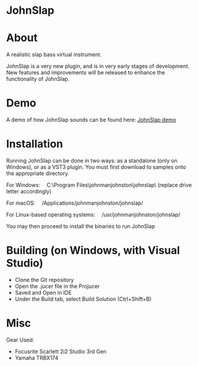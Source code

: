 # JohnSlap

# About
A realistic slap bass virtual instrument.

JohnSlap is a very new plugin, and is in very early stages of development.
New features and improvements will be released to enhance the functionality of JohnSlap.

# Demo
A demo of how JohnSlap sounds can be found here:
[JohnSlap demo](https://github.com/johnmanjohnston/JohnSlap/blob/master/samples/johnslap-test.mp3)

# Installation
 Running JohnSlap can be done in two ways: as a standalone (only on Windows), or as a VST3 plugin. You must first download to samples onto the appropriate directory.

For Windows:
 C:\Program Files\johnmanjohnston\johnslap\ (replace drive letter accordingly)

For macOS:
 /Applications/johnmanjohnston/johnslap/

For Linux-based operating systems:
 /usr/johnmanjohnston/johnslap/

You may then proceed to install the binaries to run JohnSlap

# Building (on Windows, with Visual Studio)
- Clone the Git repository
- Open the .jucer file in the Projucer
- Saved and Open in IDE
- Under the Build tab, select Build Solution (Ctrl+Shift+B)

# Misc
Gear Used:
- Focusrite Scarlett 2i2 Studio 3rd Gen
- Yamaha TRBX174
